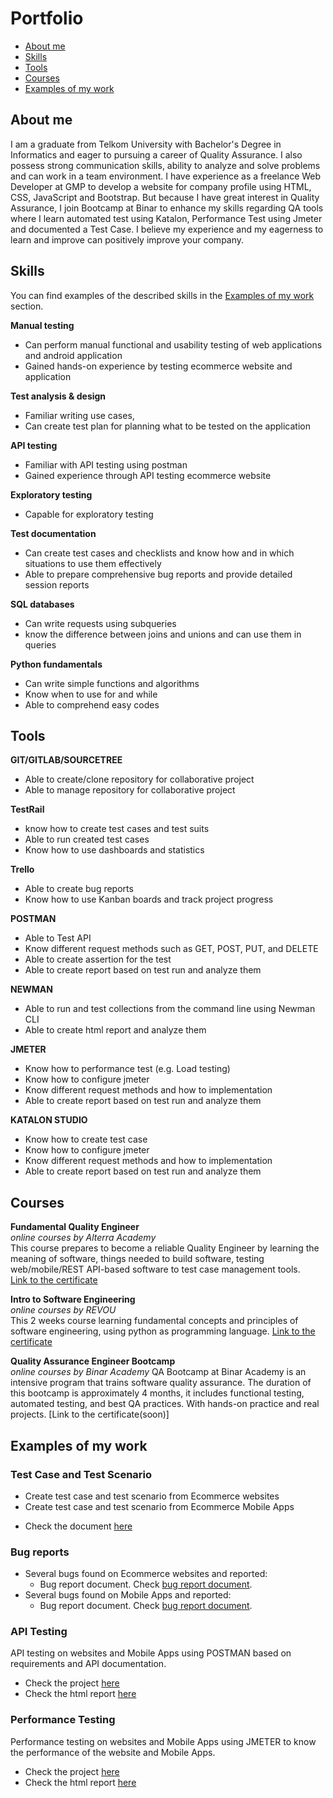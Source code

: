 # Portfolio
- [About me](#about-me)
- [Skills](#skills)
- [Tools](#tools)
- [Courses](#courses)
- [Examples of my work](#examples-of-my-work)

## About me
I am a graduate from Telkom University with Bachelor's Degree in Informatics and eager to pursuing a career of Quality Assurance.
I also possess strong communication skills, ability to analyze and solve problems and can work in a team environment.
I have experience as a freelance Web Developer at GMP to develop a website for company profile using HTML, CSS, JavaScript and Bootstrap.
But because I have great interest in Quality Assurance, I join Bootcamp at Binar to enhance my skills regarding QA tools where I learn automated test using Katalon, Performance Test using Jmeter and documented a Test Case.
I believe my experience and my eagerness to learn and improve can positively improve your company.

## Skills
You can find examples of the described skills in the [Examples of my work](#examples-of-my-work) section.

__Manual testing__
  * Can perform manual functional and usability testing of web applications and android application
  * Gained hands-on experience by testing ecommerce website and application

__Test analysis & design__
  * Familiar writing use cases, 
  * Can create test plan for planning what to be tested on the application

__API testing__
  * Familiar with API testing using postman
  * Gained experience through API testing ecommerce website

__Exploratory testing__
  * Capable for exploratory testing 

__Test documentation__
  * Can create test cases and checklists and know how and in which situations to use them effectively
  * Able to prepare comprehensive bug reports and provide detailed session reports

__SQL databases__
  * Can write requests using subqueries
  * know the difference between joins and unions and can use them in queries

__Python fundamentals__
  * Can write simple functions and algorithms
  * Know when to use for and while
  * Able to comprehend easy codes

## Tools

__GIT/GITLAB/SOURCETREE__
  * Able to create/clone repository for collaborative project
  * Able to manage repository for collaborative project

__TestRail__
  * know how to create test cases and test suits
  * Able to run created test cases
  * Know how to use dashboards and statistics

__Trello__
  * Able to create bug reports
  * Know how to use Kanban boards and track project progress

__POSTMAN__
  * Able to Test API
  * Know different request methods such as GET, POST, PUT, and DELETE
  * Able to create assertion for the test
  * Able to create report based on test run and analyze them

__NEWMAN__
  * Able to run and test collections from the command line using Newman CLI
  * Able to create html report and analyze them

__JMETER__
  * Know how to performance test (e.g. Load testing)
  * Know how to configure jmeter
  * Know different request methods and how to implementation
  * Able to create report based on test run and analyze them

__KATALON STUDIO__
  * Know how to create test case
  * Know how to configure jmeter
  * Know different request methods and how to implementation
  * Able to create report based on test run and analyze them
    
## Courses

__Fundamental Quality Engineer__  
*online courses by Alterra Academy*  
This course prepares to become a reliable Quality Engineer by learning the meaning of software, things needed to build software, testing web/mobile/REST API-based software to test case management tools.  
[Link to the certificate](https://drive.google.com/file/d/13kh8Qwl0ipSPHx_1voSG5lprPnh_3m0I/view?usp=sharing)  

__Intro to Software Engineering__  
*online courses by REVOU*  
This 2 weeks course learning fundamental concepts and principles of software engineering, using python as programming language.
[Link to the certificate](https://drive.google.com/file/d/12kCQZtZEdL4Hz7f1HLE7iFBoadctPMht/view?usp=sharing)

__Quality Assurance Engineer Bootcamp__  
*online courses by Binar Academy*
QA Bootcamp at Binar Academy is an intensive program that trains software quality assurance. The duration of this bootcamp is approximately 4 months, it includes functional testing, automated testing, and best QA practices. With hands-on practice and real projects.
[Link to the certificate(soon)]

## Examples of my work

### Test Case and Test Scenario 

  - Create test case and test scenario from Ecommerce websites
  - Create test case and test scenario from Ecommerce Mobile Apps
  * Check the document [here](https://docs.google.com/spreadsheets/d/14iZBngcemFHfUNi95WW8YdpGCt0vretG/edit?usp=sharing&ouid=101607305262295454288&rtpof=true&sd=true)

### Bug reports

- Several bugs found on Ecommerce websites and reported:
  * Bug report document. Check [bug report document](https://docs.google.com/document/d/14Gc3TuPRi7O9L5JOyu79qMCdqcBxe9Et/edit?usp=sharing&ouid=101607305262295454288&rtpof=true&sd=true).
- Several bugs found on Mobile Apps and reported:
  * Bug report document. Check [bug report document](https://docs.google.com/document/d/14I65niPn-iWtuHNxxNsTH_p7s46Awuyq/edit?usp=sharing&ouid=101607305262295454288&rtpof=true&sd=true).

### API Testing 

API testing on websites and Mobile Apps using POSTMAN based on requirements and API documentation. 
  * Check the project [here](https://drive.google.com/drive/folders/1QLhzrKMb7BQHGKp_g4VrEpZ_Xgf81-JP?usp=sharing)
  * Check the html report [here](https://drive.google.com/drive/folders/1QM6jnwbeV-MN-8WmDOXLTZFP7Ym4nkx8?usp=sharing)

### Performance Testing 

Performance testing on websites and Mobile Apps using JMETER to know the performance of the website and Mobile Apps. 
  * Check the project [here](https://drive.google.com/drive/folders/1QXKh0x34zI3eMnnjzTmQCDvtAVSrwwJK?usp=sharing)
  * Check the html report [here](https://drive.google.com/drive/folders/1QxOH6CQL1gZSNL9EXozSSIvlceoHXvkk?usp=sharing)
